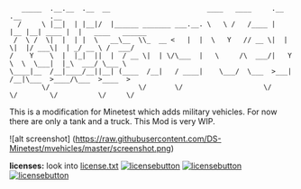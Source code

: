 ```
   _____  .__.__  .__  __                        ____   ____     .__    .__       .__                 
  /     \ |__|  | |__|/  |______ _______ ___.__. \   \ /   /____ |  |__ |__| ____ |  |   ____   ______
 /  \ /  \|  |  | |  \   __\__  \\_  __ <   |  |  \   Y   // __ \|  |  \|  |/ ___\|  | _/ __ \ /  ___/
/    Y    \  |  |_|  ||  |  / __ \|  | \/\___  |   \     /\  ___/|   Y  \  \  \___|  |_\  ___/ \___ \ 
\____|__  /__|____/__||__| (____  /__|   / ____|    \___/  \___  >___|  /__|\___  >____/\___  >____  >
        \/                      \/       \/                    \/     \/        \/          \/     \/ 
```

This is a modification for Minetest which adds military vehicles. For now there are only a tank and a truck.
This Mod is very WIP.

![alt screenshot] (https://raw.githubusercontent.com/DS-Minetest/mvehicles/master/screenshot.png)

**licenses:** look into [license.txt](https://github.com/DS-Minetest/mvehicles/blob/master/license.txt)
[![licensebutton](http://dev.minetest.net/skins/common/images/cc-by-sa.png)](https://creativecommons.org/licenses/by-sa/3.0/)
[![licensebutton](http://i.creativecommons.org/l/by/3.0/88x31.png)](https://creativecommons.org/licenses/by/3.0/)
[![licensebutton](https://licensebuttons.net/p/zero/1.0/88x31.png)](https://creativecommons.org/publicdomain/zero/1.0/)